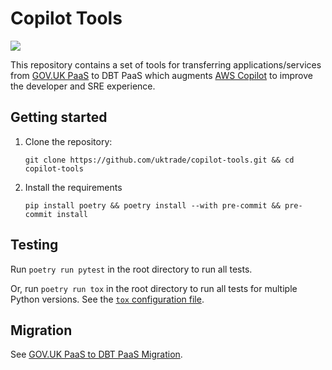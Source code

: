 # Copilot Tools 

![](https://codebuild.eu-west-2.amazonaws.com/badges?uuid=eyJlbmNyeXB0ZWREYXRhIjoiZG51SVRBNWhrbm1PSkZmeEdKbjN2SGRGRllPTUplR1JUbkRpa3NsOUNaR3JyZkF4SXFaOTNqck03SUtjbTgveXR6aEcvMDZkNlNBYUsxbHYwT0lWa3ZZPSIsIml2UGFyYW1ldGVyU3BlYyI6IlZVOGJqelpxT2hydFE5S2kiLCJtYXRlcmlhbFNldFNlcmlhbCI6MX0%3D&branch=main)

This repository contains a set of tools for transferring applications/services from [GOV.UK PaaS](https://www.cloud.service.gov.uk) to DBT PaaS which augments [AWS Copilot](https://aws.github.io/copilot-cli/) to improve the developer and SRE experience.

## Getting started

1. Clone the repository:

   ```
   git clone https://github.com/uktrade/copilot-tools.git && cd copilot-tools
   ```

2. Install the requirements

   ```
   pip install poetry && poetry install --with pre-commit && pre-commit install
   ```

## Testing

Run `poetry run pytest` in the root directory to run all tests.

Or, run `poetry run tox` in the root directory to run all tests for multiple Python versions. See the [`tox` configuration file](tox.ini).

## Migration

See [GOV.UK PaaS to DBT PaaS Migration](https://github.com/uktrade/platform-documentation/blob/main/gov-pass-to-copiltot-migration/README.md).
